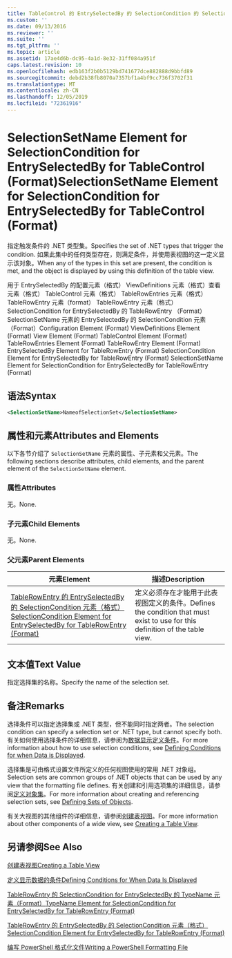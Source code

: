 ```yaml
---
title: TableControl 的 EntrySelectedBy 的 SelectionCondition 的 SelectionSetName 元素（格式） |Microsoft Docs
ms.custom: ''
ms.date: 09/13/2016
ms.reviewer: ''
ms.suite: ''
ms.tgt_pltfrm: ''
ms.topic: article
ms.assetid: 17ae4d6b-dc95-4a1d-8e32-31ff084a951f
caps.latest.revision: 10
ms.openlocfilehash: edb163f2b0b5129bd741677dce882888d9bbfd89
ms.sourcegitcommit: debd2b38fb8070a7357bf1a4bf9cc736f3702f31
ms.translationtype: MT
ms.contentlocale: zh-CN
ms.lasthandoff: 12/05/2019
ms.locfileid: "72361916"
---
```

# <a name="selectionsetname-element-for-selectioncondition-for-entryselectedby-for-tablecontrol-format"></a><span data-ttu-id="5ca11-102">SelectionSetName Element for SelectionCondition for EntrySelectedBy for TableControl (Format)</span><span class="sxs-lookup"><span data-stu-id="5ca11-102">SelectionSetName Element for SelectionCondition for EntrySelectedBy for TableControl (Format)</span></span>

<span data-ttu-id="5ca11-103">指定触发条件的 .NET 类型集。</span><span class="sxs-lookup"><span data-stu-id="5ca11-103">Specifies the set of .NET types that trigger the condition.</span></span> <span data-ttu-id="5ca11-104">如果此集中的任何类型存在，则满足条件，并使用表视图的这一定义显示该对象。</span><span class="sxs-lookup"><span data-stu-id="5ca11-104">When any of the types in this set are present, the condition is met, and the object is displayed by using this definition of the table view.</span></span>

<span data-ttu-id="5ca11-105">用于 EntrySelectedBy 的配置元素（格式） ViewDefinitions 元素（格式）查看元素（格式） TableControl 元素（格式） TableRowEntries 元素（格式） TableRowEntry 元素（format） TableRowEntry 元素（格式）SelectionCondition for EntrySelectedBy 的 TableRowEntry （Format） SelectionSetName 元素的 EntrySelectedBy 的 SelectionCondition 元素（Format）</span><span class="sxs-lookup"><span data-stu-id="5ca11-105">Configuration Element (Format) ViewDefinitions Element (Format) View Element (Format) TableControl Element (Format) TableRowEntries Element (Format) TableRowEntry Element (Format) EntrySelectedBy Element for TableRowEntry (Format) SelectionCondition Element for EntrySelectedBy for TableRowEntry (Format) SelectionSetName Element for SelectionCondition for EntrySelectedBy for TableRowEntry (Format)</span></span>

## <a name="syntax"></a><span data-ttu-id="5ca11-106">语法</span><span class="sxs-lookup"><span data-stu-id="5ca11-106">Syntax</span></span>

```xml
<SelectionSetName>NameofSelectionSet</SelectionSetName>
```

## <a name="attributes-and-elements"></a><span data-ttu-id="5ca11-107">属性和元素</span><span class="sxs-lookup"><span data-stu-id="5ca11-107">Attributes and Elements</span></span>

<span data-ttu-id="5ca11-108">以下各节介绍了 `SelectionSetName` 元素的属性、子元素和父元素。</span><span class="sxs-lookup"><span data-stu-id="5ca11-108">The following sections describe attributes, child elements, and the parent element of the `SelectionSetName` element.</span></span>

### <a name="attributes"></a><span data-ttu-id="5ca11-109">属性</span><span class="sxs-lookup"><span data-stu-id="5ca11-109">Attributes</span></span>

<span data-ttu-id="5ca11-110">无。</span><span class="sxs-lookup"><span data-stu-id="5ca11-110">None.</span></span>

### <a name="child-elements"></a><span data-ttu-id="5ca11-111">子元素</span><span class="sxs-lookup"><span data-stu-id="5ca11-111">Child Elements</span></span>

<span data-ttu-id="5ca11-112">无。</span><span class="sxs-lookup"><span data-stu-id="5ca11-112">None.</span></span>

### <a name="parent-elements"></a><span data-ttu-id="5ca11-113">父元素</span><span class="sxs-lookup"><span data-stu-id="5ca11-113">Parent Elements</span></span>

|<span data-ttu-id="5ca11-114">元素</span><span class="sxs-lookup"><span data-stu-id="5ca11-114">Element</span></span>|<span data-ttu-id="5ca11-115">描述</span><span class="sxs-lookup"><span data-stu-id="5ca11-115">Description</span></span>|
|-------------|-----------------|
|[<span data-ttu-id="5ca11-116">TableRowEntry 的 EntrySelectedBy 的 SelectionCondition 元素（格式）</span><span class="sxs-lookup"><span data-stu-id="5ca11-116">SelectionCondition Element for EntrySelectedBy for TableRowEntry (Format)</span></span>](./selectioncondition-element-for-entryselectedby-for-tablecontrol-format.md)|<span data-ttu-id="5ca11-117">定义必须存在才能用于此表视图定义的条件。</span><span class="sxs-lookup"><span data-stu-id="5ca11-117">Defines the condition that must exist to use for this definition of the table view.</span></span>|

## <a name="text-value"></a><span data-ttu-id="5ca11-118">文本值</span><span class="sxs-lookup"><span data-stu-id="5ca11-118">Text Value</span></span>

<span data-ttu-id="5ca11-119">指定选择集的名称。</span><span class="sxs-lookup"><span data-stu-id="5ca11-119">Specify the name of the selection set.</span></span>

## <a name="remarks"></a><span data-ttu-id="5ca11-120">备注</span><span class="sxs-lookup"><span data-stu-id="5ca11-120">Remarks</span></span>

<span data-ttu-id="5ca11-121">选择条件可以指定选择集或 .NET 类型，但不能同时指定两者。</span><span class="sxs-lookup"><span data-stu-id="5ca11-121">The selection condition can specify a selection set or .NET type, but cannot specify both.</span></span> <span data-ttu-id="5ca11-122">有关如何使用选择条件的详细信息，请参阅为[数据显示定义条件](./defining-conditions-for-displaying-data.md)。</span><span class="sxs-lookup"><span data-stu-id="5ca11-122">For more information about how to use selection conditions, see [Defining Conditions for when Data is Displayed](./defining-conditions-for-displaying-data.md).</span></span>

<span data-ttu-id="5ca11-123">选择集是可由格式设置文件所定义的任何视图使用的常用 .NET 对象组。</span><span class="sxs-lookup"><span data-stu-id="5ca11-123">Selection sets are common groups of .NET objects that can be used by any view that the formatting file defines.</span></span> <span data-ttu-id="5ca11-124">有关创建和引用选项集的详细信息，请参阅[定义对象集](./defining-selection-sets.md)。</span><span class="sxs-lookup"><span data-stu-id="5ca11-124">For more information about creating and referencing selection sets, see [Defining Sets of Objects](./defining-selection-sets.md).</span></span>

<span data-ttu-id="5ca11-125">有关大视图的其他组件的详细信息，请参阅[创建表视图](./creating-a-table-view.md)。</span><span class="sxs-lookup"><span data-stu-id="5ca11-125">For more information about other components of a wide view, see [Creating a Table View](./creating-a-table-view.md).</span></span>

## <a name="see-also"></a><span data-ttu-id="5ca11-126">另请参阅</span><span class="sxs-lookup"><span data-stu-id="5ca11-126">See Also</span></span>

[<span data-ttu-id="5ca11-127">创建表视图</span><span class="sxs-lookup"><span data-stu-id="5ca11-127">Creating a Table View</span></span>](./creating-a-table-view.md)

[<span data-ttu-id="5ca11-128">定义显示数据的条件</span><span class="sxs-lookup"><span data-stu-id="5ca11-128">Defining Conditions for When Data Is Displayed</span></span>](./defining-conditions-for-displaying-data.md)

[<span data-ttu-id="5ca11-129">TableRowEntry 的 SelectionCondition for EntrySelectedBy 的 TypeName 元素（Format）</span><span class="sxs-lookup"><span data-stu-id="5ca11-129">TypeName Element for SelectionCondition for EntrySelectedBy for TableRowEntry (Format)</span></span>](./typename-element-for-selectioncondition-for-entryselectedby-for-tablecontrol-format.md)

[<span data-ttu-id="5ca11-130">TableRowEntry 的 EntrySelectedBy 的 SelectionCondition 元素（格式）</span><span class="sxs-lookup"><span data-stu-id="5ca11-130">SelectionCondition Element for EntrySelectedBy for TableRowEntry (Format)</span></span>](./selectioncondition-element-for-entryselectedby-for-tablecontrol-format.md)

[<span data-ttu-id="5ca11-131">编写 PowerShell 格式化文件</span><span class="sxs-lookup"><span data-stu-id="5ca11-131">Writing a PowerShell Formatting File</span></span>](./writing-a-powershell-formatting-file.md)
